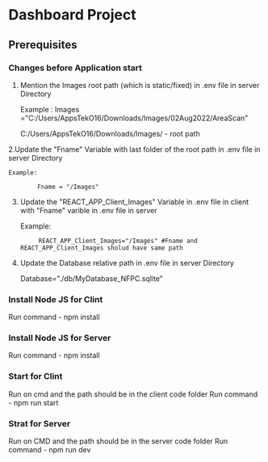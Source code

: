 # Dashboard Project

## Prerequisites

### Changes before Application start
1. Mention the Images root path (which is static/fixed) in .env file in server Directory

    Example : Images ="C:/Users/AppsTekO16/Downloads/Images/02Aug2022/AreaScan"

    C:/Users/AppsTekO16/Downloads/Images/ - root path

2.Update the "Fname" Variable with last folder of the root path in .env file in server Directory

    Example:

            Fname = "/Images"

3. Update the "REACT_APP_Client_Images" Variable in .env file in client  with  "Fname" varible in .env file in server

    Example:

            REACT_APP_Client_Images="/Images" #Fname and REACT_APP_Client_Images sholud have same path

4. Update the Database relative path in .env file in server Directory

    Database="./db/MyDatabase_NFPC.sqlite"


### Install Node JS for Clint
Run command - npm install
              

### Install Node JS for Server
Run command - npm install 

### Start for Clint
Run on cmd and the path should be in the client code folder
Run command - npm run start
              

### Strat for Server
Run on CMD and the path should be in the server code folder
Run command - npm run dev 